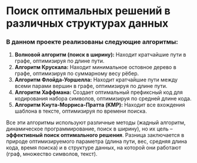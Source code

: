 # Поиск оптимальных решений в различных структурах данных

### В данном проекте реализованы следующие алгоритмы:

1) **Волновой алгоритм (поиск в ширину):** Находит кратчайшие пути в графе, оптимизируя по длине пути.
2) **Алгоритм Крускала:** Находит минимальное остовное дерево в графе, оптимизируя по суммарному весу рёбер.
3) **Алгоритм Флойда-Уоршелла:** Находит кратчайшие пути между всеми парами вершин в графе, оптимизируя по длине пути.
4) **Алгоритм Хаффмана:** Создает оптимальный префиксный код для кодирования набора символов, оптимизируя по средней длине кода.
5) **Алгоритм Кнута-Морриса-Пратта (KMP):** Находит все вхождения шаблона в тексте, оптимизируя по времени поиска.

Все эти алгоритмы используют различные методы (жадный алгоритм, динамическое программирование, поиск в ширину), но их цель – **эффективный поиск оптимального решения**. Разница заключается в природе оптимизируемого параметра (длина пути, вес, средняя длина кода, время поиска) и в структуре данных, на которой они работают (граф, множество символов, текст).
